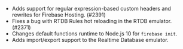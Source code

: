 - Adds support for regular expression-based custom headers and rewrites for Firebase Hosting. (#2391)
- Fixes a bug with RTDB Rules hot reloading in the RTDB emulator. (#2371)
- Changes default functions runtime to Node.js 10 for `firebase init`.
- Adds import/export support to the Realtime Database emulator.